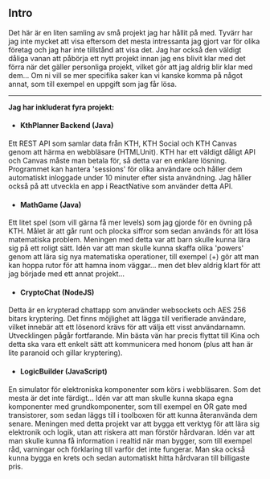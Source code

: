 ## Intro

Det här är en liten samling av små projekt jag har hållit på med. Tyvärr har
jag inte mycket att visa eftersom det mesta intressanta jag gjort var för olika
företag och jag har inte tillstånd att visa det. Jag har också den väldigt
dåliga vanan att påbörja ett nytt projekt innan jag ens blivit klar med det
förra när det gäller personliga projekt, vilket gör att jag aldrig blir klar med
dem...
Om ni vill se mer specifika saker kan vi kanske komma på något annat, som till
exempel en uppgift som jag får lösa.

***

**Jag har inkluderat fyra projekt:**

 * #### KthPlanner Backend (Java)

Ett REST API som samlar data från KTH, KTH Social och KTH Canvas genom att
härma en webbläsare (HTMLUnit). KTH har ett väldigt dåligt API och Canvas måste
man betala för, så detta var en enklare lösning.
Programmet kan hantera 'sessions' för olika användare och håller dem automatiskt
inloggade under 10 minuter efter sista användning.
Jag håller också på att utveckla en app i ReactNative som använder detta API.


 * #### MathGame (Java)

Ett litet spel (som vill gärna få mer levels) som jag gjorde för en övning på
KTH. Målet är att går runt och plocka siffror som sedan används för att lösa
matematiska problem. Meningen med detta var att barn skulle kunna lära sig på
ett roligt sätt. Idén var att man skulle kunna skaffa olika 'powers' genom att
lära sig nya matematiska operationer, till exempel (+) gör att man kan hoppa
rutor för att hamna inom väggar... men det blev aldrig klart för att jag började
med ett annat projekt...


 * #### CryptoChat (NodeJS)

Detta är en krypterad chattapp som använder websockets och AES 256 bitars
kryptering. Det finns möjlighet att lägga till verifierade användare, vilket
innebär att ett lösenord krävs för att välja ett visst användarnamn.
Utvecklingen pågår fortfarande. Min bästa vän har precis flyttat till Kina och
detta ska vara ett enkelt sätt att kommunicera med honom (plus att han är lite
paranoid och gillar kryptering).

 * #### LogicBuilder (JavaScript)

En simulator för elektroniska komponenter som körs i webbläsaren. Som det mesta
är det inte färdigt... Idén var att man skulle kunna skapa egna komponenter med
grundkomponenter, som till exempel en OR gate med transistorer, som sedan läggs
till i toolboxen för att kunna återanvända dem senare.
Meningen med detta projekt var att bygga ett verktyg för att lära sig elektronik
och logik, utan att riskera att man förstör hårdvaran. Idén var att man skulle
kunna få information i realtid när man bygger, som till exempel råd, varningar
och förklaring till varför det inte fungerar. Man ska också kunna bygga en krets
och sedan automatiskt hitta hårdvaran till billigaste pris.
